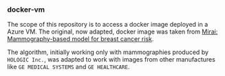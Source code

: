 ### docker-vm

The scope of this repository is to access a docker image deployed in a Azure VM. The original, now adapted, docker image was taken from [Mirai: Mammography-based model for breast cancer risk](https://github.com/yala/Mirai).

The algorithm, initially working only with mammographies produced by `HOLOGIC Inc.`, was adapted to work with images from other manufactures like `GE MEDICAL SYSTEMS` and `GE HEALTHCARE`.